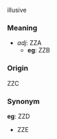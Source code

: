 illusive
### Meaning
+ _adj_: ZZA
    + __eg__: ZZB

### Origin

ZZC

### Synonym

__eg__: ZZD

+ ZZE


